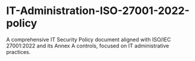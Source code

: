 # IT-Administration-ISO-27001-2022-policy
A comprehensive IT Security Policy document aligned with ISO/IEC 27001:2022 and its Annex A controls, focused on IT administrative practices. 
